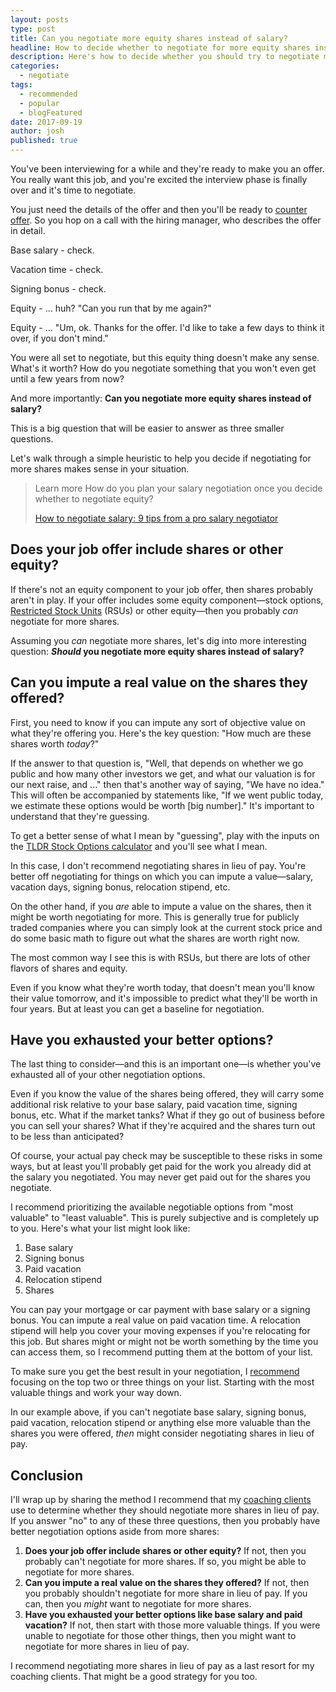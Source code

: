 ```yaml
---
layout: posts
type: post
title: Can you negotiate more equity shares instead of salary?
headline: How to decide whether to negotiate for more equity shares instead of base salary
description: Here's how to decide whether you should try to negotiate more equity shares instead of salary when negotiating a job offer.
categories:
  - negotiate
tags:
  - recommended
  - popular
  - blogFeatured
date: 2017-09-19
author: josh
published: true
---
```

You've been interviewing for a while and they're ready to make you an offer. You really want this job, and you're excited the interview phase is finally over and it's time to negotiate.

You just need the details of the offer and then you'll be ready to [counter offer](/salary-negotiation-email-sample/). So you hop on a call with the hiring manager, who describes the offer in detail.

Base salary - check.

Vacation time - check.

Signing bonus - check.

Equity - ... huh? "Can you run that by me again?"

Equity - ... "Um, ok. Thanks for the offer. I'd like to take a few days to think it over, if you don't mind."

You were all set to negotiate, but this equity thing doesn't make any sense. What's it worth? How do you negotiate something that you won't even get until a few years from now?

And more importantly: **Can you negotiate more equity shares instead of salary?**

This is a big question that will be easier to answer as three smaller questions.

Let's walk through a simple heuristic to help you decide if negotiating for more shares makes sense in your situation.

<blockquote class="ico link-callout">
  <p><span>Learn more</span> How do you plan your salary negotiation once you decide whether to negotiate equity?</p>
  <p><a href="/salary-negotiation-guide/">How to negotiate salary: 9 tips from a pro salary negotiator <i class="fas fa-angle-double-right"></i></a></p>
</blockquote>

## Does your job offer include shares or other equity?

If there's not an equity component to your job offer, then shares probably aren't in play. If your offer includes some equity component—stock options, [Restricted Stock Units](http://www.investopedia.com/terms/r/restricted-stock-unit.asp) (RSUs) or other equity—then you probably *can* negotiate for more shares.

Assuming you *can* negotiate more shares, let's dig into more interesting question: ***Should* you negotiate more equity shares instead of salary?**

## Can you impute a real value on the shares they offered?

First, you need to know if you can impute any sort of objective value on what they're offering you. Here's the key question: "How much are these shares worth *today*?"

If the answer to that question is, "Well, that depends on whether we go public and how many other investors we get, and what our valuation is for our next raise, and ..." then that's another way of saying, "We have no idea." This will often be accompanied by statements like, "If we went public today, we estimate these options would be worth [big number]." It's important to understand that they're guessing.

To get a better sense of what I mean by "guessing", play with the inputs on the [TLDR Stock Options calculator](https://tldroptions.io) and you'll see what I mean.

In this case, I don't recommend negotiating shares in lieu of pay. You're better off negotiating for things on which you can impute a value—salary, vacation days, signing bonus, relocation stipend, etc.

On the other hand, if you *are* able to impute a value on the shares, then it might be worth negotiating for more. This is generally true for publicly traded companies where you can simply look at the current stock price and do some basic math to figure out what the shares are worth right now.

The most common way I see this is with RSUs, but there are lots of other flavors of shares and equity.

Even if you know what they're worth today, that doesn't mean you'll know their value tomorrow, and it's impossible to predict what they'll be worth in four years. But at least you can get a baseline for negotiation.

## Have you exhausted your better options?

The last thing to consider—and this is an important one—is whether you've exhausted all of your other negotiation options. 

Even if you know the value of the shares being offered, they will carry some additional risk relative to your base salary, paid vacation time, signing bonus, etc. What if the market tanks? What if they go out of business before you can sell your shares? What if they're acquired and the shares turn out to be less than anticipated?

Of course, your actual pay check may be susceptible to these risks in some ways, but at least you'll probably get paid for the work you already did at the salary you negotiated. You may never get paid out for the shares you negotiate.

I recommend prioritizing the available negotiable options from "most valuable" to "least valuable". This is purely subjective and is completely up to you. Here's what your list might look like:

1. Base salary
2. Signing bonus
3. Paid vacation
4. Relocation stipend
5. Shares

You can pay your mortgage or car payment with base salary or a signing bonus. You can impute a real value on paid vacation time. A relocation stipend will help you cover your moving expenses if you're relocating for this job. But shares might or might not be worth something by the time you can access them, so I recommend putting them at the bottom of your list.

To make sure you get the best result in your negotiation, I [recommend](/salary-negotiation-script-example/) focusing on the top two or three things on your list. Starting with the most valuable things and work your way down. 

In our example above, if you can't negotiate base salary, signing bonus, paid vacation, relocation stipend or anything else more valuable than the shares you were offered, *then* might consider negotiating shares in lieu of pay.

## Conclusion

I'll wrap up by sharing the method I recommend that my [coaching clients](/coach/) use to determine whether they should negotiate more shares in lieu of pay. If you answer "no" to any of these three questions, then you probably have better negotiation options aside from more shares:

1. **Does your job offer include shares or other equity?** If not, then you probably can't negotiate for more shares. If so, you might be able to negotiate for more shares.
2. **Can you impute a real value on the shares they offered?** If not, then you probably shouldn't negotiate for more share in lieu of pay. If you can, then you *might* want to negotiate for more shares.
3. **Have you exhausted your better options like base salary and paid vacation?** If not, then start with those more valuable things. If you were unable to negotiate for those other things, then you might want to negotiate for more shares in lieu of pay.

I recommend negotiating more shares in lieu of pay as a last resort for my coaching clients. That might be a good strategy for you too.